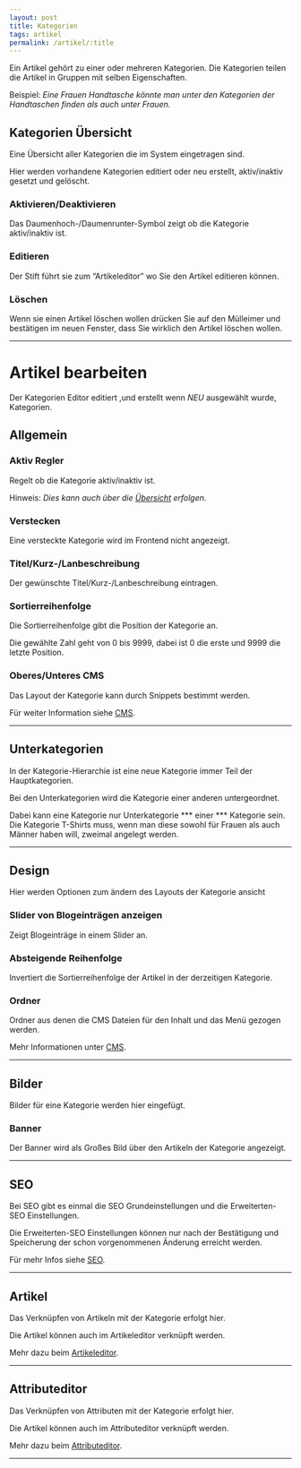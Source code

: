 ```yaml
---
layout: post
title: Kategorien
tags: artikel
permalink: /artikel/:title
---
```


Ein Artikel gehört zu einer oder mehreren Kategorien. Die Kategorien teilen die Artikel in 
Gruppen mit selben Eigenschaften.

Beispiel: *Eine Frauen Handtasche könnte man unter den Kategorien der Handtaschen finden als auch unter Frauen.*

## Kategorien Übersicht

Eine Übersicht aller Kategorien die im System eingetragen sind.

Hier werden vorhandene Kategorien editiert oder neu erstellt, aktiv/inaktiv gesetzt und gelöscht.

### Aktivieren/Deaktivieren

Das Daumenhoch-/Daumenrunter-Symbol zeigt ob die Kategorie aktiv/inaktiv ist.

### Editieren

Der Stift führt sie zum “Artikeleditor” wo Sie den Artikel editieren können.

### Löschen 

Wenn sie einen Artikel löschen wollen drücken Sie auf den Mülleimer und bestätigen im neuen Fenster, dass Sie wirklich den Artikel löschen wollen.

---

# Artikel bearbeiten

Der Kategorien Editor editiert ,und erstellt wenn *NEU* ausgewählt wurde, Kategorien.

## Allgemein

### Aktiv Regler

Regelt ob die Kategorie aktiv/inaktiv ist.

Hinweis: *Dies kann auch über die [Übersicht][1] erfolgen.*

### Verstecken

Eine versteckte Kategorie wird im Frontend nicht angezeigt.

### Titel/Kurz-/Lanbeschreibung

Der gewünschte Titel/Kurz-/Lanbeschreibung eintragen.

### Sortierreihenfolge

Die Sortierreihenfolge gibt die Position der Kategorie an.

Die gewählte Zahl geht von 0 bis 9999, dabei ist 0 die erste und 9999 die letzte Position.

### Oberes/Unteres CMS

Das Layout der Kategorie kann durch Snippets bestimmt werden.

Für weiter Information siehe [CMS][2].

---

## Unterkategorien 

In der Kategorie-Hierarchie ist eine neue Kategorie immer Teil der Hauptkategorien.

Bei den Unterkategorien wird die Kategorie einer anderen untergeordnet.

Dabei kann eine Kategorie nur Unterkategorie *** einer *** Kategorie sein.
Die Kategorie T-Shirts muss, wenn man diese sowohl für Frauen als auch Männer haben will, zweimal angelegt werden.

---

## Design

Hier werden Optionen zum ändern des Layouts der Kategorie ansicht

### Slider von Blogeinträgen anzeigen 

Zeigt Blogeinträge in einem Slider an.

### Absteigende Reihenfolge

Invertiert die Sortierreihenfolge der Artikel in der derzeitigen Kategorie.

### Ordner

Ordner aus denen die CMS Dateien für den Inhalt und das Menü gezogen werden.

Mehr Informationen unter [CMS][2].

---

## Bilder

Bilder für eine Kategorie werden hier eingefügt.

### Banner

Der  Banner wird als Großes Bild über den Artikeln der Kategorie angezeigt.

---

## SEO 

Bei SEO gibt es einmal die SEO Grundeinstellungen und die Erweiterten-SEO Einstellungen.

Die Erweiterten-SEO Einstellungen können nur nach der Bestätigung und Speicherung der schon vorgenommenen Änderung erreicht werden.

Für mehr Infos siehe [SEO][3].

---

## Artikel

Das Verknüpfen von Artikeln mit der Kategorie erfolgt hier. 

Die Artikel können auch im Artikeleditor verknüpft werden. 

Mehr dazu beim [Artikeleditor][4].

---

## Attributeditor  

Das Verknüpfen von Attributen mit der Kategorie erfolgt hier. 

Die Artikel können auch im Attributeditor verknüpft werden. 

Mehr dazu beim [Attributeditor][5].

---

[1]: /wiki/artikel/kategorien
[2]: /wiki/comingsoon
[3]: /wiki/comingsoon
[4]: /wiki/artikel/artikeleditor
[5]: /wiki/comingsoon

